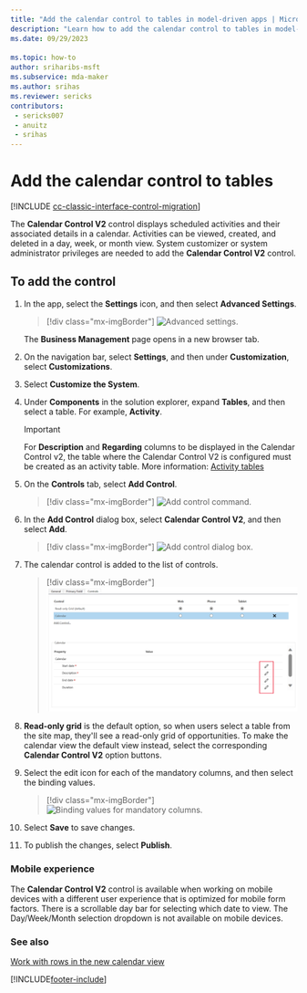 ```yaml
---
title: "Add the calendar control to tables in model-driven apps | MicrosoftDocs"
description: "Learn how to add the calendar control to tables in model-driven apps."
ms.date: 09/29/2023

ms.topic: how-to
author: sriharibs-msft
ms.subservice: mda-maker
ms.author: srihas
ms.reviewer: sericks
contributors:
 - sericks007
 - anuitz
 - srihas
---
```


# Add the calendar control to tables



[!INCLUDE [cc-classic-interface-control-migration](../../includes/cc-classic-interface-control-migration.md)]

The **Calendar Control V2** control displays scheduled activities and their associated details in a calendar. Activities can be viewed, created, and deleted in a day, week, or month view. System customizer or system administrator privileges are needed to add the **Calendar Control V2** control.

## To add the control

1. In the app, select the **Settings** icon, and then select **Advanced Settings**.

    > [!div class="mx-imgBorder"]
    > ![Advanced settings.](media/advanced-settings.png "Advanced settings")

    The **Business Management** page opens in a new browser tab.
1. On the navigation bar, select **Settings**, and then under **Customization**, select **Customizations**.
1. Select **Customize the System**.
1. Under **Components** in the solution explorer, expand **Tables**, and then select a table. For example, **Activity**.

    > [!IMPORTANT]
    > For **Description** and **Regarding** columns to be displayed in the Calendar Control v2, the table where the Calendar Control V2 is configured must be created as an activity table. More information: [Activity tables](../data-platform/types-of-entities.md#activity-tables)
1. On the **Controls** tab, select **Add Control**.

    > [!div class="mx-imgBorder"]
    > ![Add control command.](media/add-control.png "Add control command") 

1. In the **Add Control** dialog box, select **Calendar Control V2**, and then select **Add**.

    > [!div class="mx-imgBorder"]
    > ![Add control dialog box.](media/add-cal-control.png "Add control dialog box")

1. The calendar control is added to the list of controls.

    > [!div class="mx-imgBorder"]
    > ![Calendar control added.](media/cal-control-added.png "Calendar control added")

1. **Read-only grid** is the default option, so when users select a table from the site map, they'll see a read-only grid of opportunities. To make the calendar view the default view instead, select the corresponding **Calendar Control V2** option buttons.

1. Select the edit icon for each of the mandatory columns, and then select the binding values.

    > [!div class="mx-imgBorder"]
    > ![Binding values for mandatory columns.](media/bind-values.png "Binding values for mandatory columns")

1. Select **Save** to save changes.

1. To publish the changes, select **Publish**.

### Mobile experience

The **Calendar Control V2** control is available when working on mobile devices with a different user experience that is optimized for mobile form factors. There is a scrollable day bar for selecting which date to view. The Day/Week/Month selection dropdown is not available on mobile devices.

### See also

[Work with rows in the new calendar view](../../user/calendar-view.md)

[!INCLUDE[footer-include](../../includes/footer-banner.md)]
